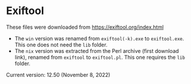 # Exiftool

These files were downloaded from https://exiftool.org/index.html
- The `win` version was renamed from `exiftool(-k).exe` to `exiftool.exe`. This one does not need the `lib` folder.
- The `nix` version was extracted from the Perl archive (first download link), renamed from `exiftool` to `exiftool.pl`. This one requires the `lib` folder.

Current version: 12.50 (November 8, 2022)
